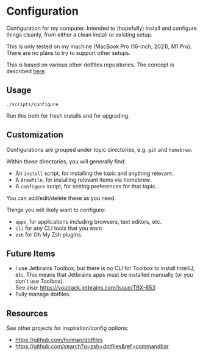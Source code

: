 # Configuration

Configuration for my computer.
Intended to (hopefully) install and configure things cleanly, from either a clean install or existing setup.

This is only tested on my machine (MacBook Pro (16-inch, 2021), M1 Pro).
There are no plans to try to support other setups.

This is based on various other dotfiles repositories.
The concept is described [here](https://www.atlassian.com/git/tutorials/dotfiles).

## Usage

```shell
./scripts/configure
```

Run this both for fresh installs and for upgrading.

## Customization

Configurations are grouped under topic directories, e.g. `git` and `homebrew`.

Within those directories, you will generally find:

- An `install` script, for installing the topic and anything relevant.
- A `Brewfile`, for installing relevant items via homebrew.
- A `configure` script, for setting preferences for that topic.

You can add/edit/delete these as you need.

Things you will likely want to configure:

- `apps`, for applications including browsers, text editors, etc.
- `cli` for any CLI tools that you want.
- `zsh` for Oh My Zsh plugins.

## Future Items

- I use Jetbrains Toolbox, but there is no CLI for Toolbox to install IntelliJ, etc.
  This means that Jetbrains apps must be installed manually (or you don't use Toolbox).  
  See also: https://youtrack.jetbrains.com/issue/TBX-653
- Fully manage dotfiles.

## Resources

See other projects for inspiration/config options:

- https://github.com/holman/dotfiles
- https://github.com/search?q=zsh+dotfiles&ref=commandbar

